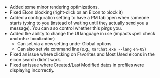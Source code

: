 * Added some minor rendering optimizations.
* Fixed EIcon blocking (right-click on an EIcon to block it)
* Added a configuration setting to have a PM tab open when someone starts typing to you
  (instead of waiting until they actually send you a message).  You can also control whether
  this pings you.
* Added the ability to change the UI language in use (impacts spell check and other localization)
  - Can set via a new setting under Global options
  - Can also set via command line (e.g., `XarChat.exe --lang en-US`)
* Fixed an issue where clicking on Favorites and Most Used eicons in the eicon search didn't work.
* Fixed an issue where Created/Last Modified dates in profiles were displaying incorrectly.
